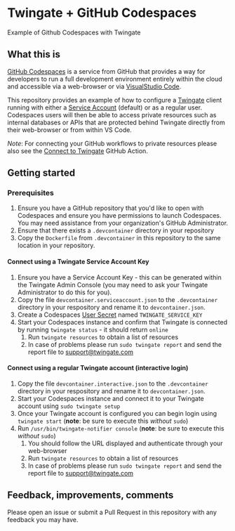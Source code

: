 # Twingate + GitHub Codespaces
Example of Github Codespaces with Twingate

## What this is
[GitHub Codespaces](https://github.com/features/codespaces) is a service from GitHub that provides a way for developers to run a full development environment entirely within the cloud and accessible via a web-browser or via [VisualStudio Code](https://code.visualstudio.com).

This repository provides an example of how to configure a [Twingate](https://twingate.com) client running with either a [Service Account](https://docs.twingate.com/docs/services) (default) or as a regular user.
Codespaces users will then be able to access private resources such as internal databases or APIs that are protected behind Twingate directly from their web-browser or from within VS Code.

_Note_: For connecting your GitHub workflows to private resources please also see the [Connect to Twingate](https://github.com/marketplace/actions/connect-to-twingate) GitHub Action.

## Getting started

### Prerequisites
1. Ensure you have a GitHub repository that you'd like to open with Codespaces and ensure you have permissions to launch Codespaces.  You may need assistance from your organization's GitHub Administrator.
2. Ensure that there exists a `.devcontainer` directory in your repository
3. Copy the `Dockerfile` from `.devcontainer` in this repository to the same location in your repository.

#### Connect using a Twingate Service Account Key
1. Ensure you have a Service Account Key - this can be generated within the Twingate Admin Console (you may need to ask your Twingate Administrator to do this for you).
2. Copy the file `devcontainer.serviceaccount.json` to the `.devcontainer` directory in your respository and rename it to `devcontainer.json`.
3. Create a Codespaces [User Secret](https://docs.github.com/en/codespaces/managing-your-codespaces/managing-encrypted-secrets-for-your-codespaces#adding-a-secret) named `TWINGATE_SERVICE_KEY`
4. Start your Codespaces instance and confirm that Twingate is connected by running `twingate status` - it should return `online`
   1. Run `twingate resources` to obtain a list of resources
   2. In case of problems please run `sudo twingate report` and send the report file to support@twingate.com

#### Connect using a regular Twingate account (interactive login)
1. Copy the file `devcontainer.interactive.json` to the `.devcontainer` directory in your respository and rename it to `devcontainer.json`.
2. Start your Codespaces instance and connect it to your Twingate account using `sudo twingate setup`
3. Once your Twingate account is configured you can begin login using `twingate start`  (**note**: be sure to execute this _without_ `sudo`)
4. Run `/usr/bin/twingate-notifier console` (**note**: be sure to execute this _without_ `sudo`)
   1. You should follow the URL displayed and authenticate through your web-browser
   2. Run `twingate resources` to obtain a list of resources
   3. In case of problems please run `sudo twingate report` and send the report file to support@twingate.com

## Feedback, improvements, comments
Please open an issue or submit a Pull Request in this repository with any feedback you may have.
